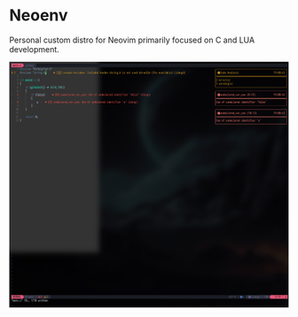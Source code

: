 # Neoenv
Personal custom distro for Neovim primarily focused on C and LUA development.


![Front Display of distro](https://github.com/Danhall01/dotfiles/blob/main/nvim/images/FrontDisplay.png)
